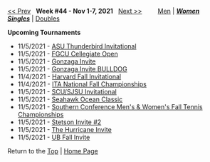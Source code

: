 <a name="top"></a>[<< Prev](women_singles_2143.md) &nbsp; **Week #44 - Nov 1-7, 2021** &nbsp; [Next >>](women_singles_2145.md) &nbsp;&nbsp;&nbsp;&nbsp;&nbsp;&nbsp;&nbsp; [Men](./men_singles_2144.md) &#124; [***Women***](./women_singles_2144.md) &nbsp;&nbsp;&nbsp;&nbsp;&nbsp; [***Singles***](./women_singles_2144.md) &#124; [Doubles](./women_doubles_2144.md)

**Upcoming Tournaments**  
- 11/5/2021 - <a href="https://colleges.wearecollegetennis.com/competitions/ArizonaStateUniversityW/Tournaments/Overview/539AAEB8-CB2F-46ED-8DAD-69DE1A5FEC2B" target="_blank">ASU Thunderbird Invitational</a>  
- 11/5/2021 - <a href="https://colleges.wearecollegetennis.com/competitions/FloridaGulfCoastUniversityW/Tournaments/Overview/366369DF-D1D6-4447-B214-C4B5012C2F42" target="_blank">FGCU Cellegiate Open</a>  
- 11/5/2021 - <a href="https://colleges.wearecollegetennis.com/competitions/GonzagaUniversityW/Tournaments/Overview/F28FCCEF-4BC1-4442-AA94-59500ADE80D8" target="_blank">Gonzaga Invite</a>  
- 11/5/2021 - <a href="https://colleges.wearecollegetennis.com/competitions/GonzagaUniversityW/Tournaments/Overview/92D5D3EA-78F6-46C4-B8B6-24485A28CE1D" target="_blank">Gonzaga Invite BULLDOG</a>  
- 11/4/2021 - <a href="https://colleges.wearecollegetennis.com/competitions/HarvardUniversityW/Tournaments/Overview/BA786C50-A446-4E92-9092-433D2C4A4F77" target="_blank">Harvard Fall Invitational</a>  
- 11/4/2021 - <a href="https://colleges.wearecollegetennis.com/competitions/ITA/Tournaments/Overview/3C0D3BF7-1EA0-4314-9798-02FE691DD86E" target="_blank">ITA National Fall Championships</a>  
- 11/5/2021 - <a href="https://colleges.wearecollegetennis.com/competitions/SantaClaraUniversityW/Tournaments/Overview/BBE3EA3C-9201-43BE-AD2E-553A4B616F3C" target="_blank">SCU/SJSU Invitational</a>  
- 11/5/2021 - <a href="https://colleges.wearecollegetennis.com/competitions/UNCWilmingtonW/Tournaments/Overview/FE307133-DF38-4D97-8DE6-D59D765D1738" target="_blank">Seahawk Ocean Classic</a>  
- 11/5/2021 - <a href="https://colleges.wearecollegetennis.com/competitions/ITA/Tournaments/Overview/3BD3D9A3-1CE7-4BB9-93E6-7D1ECED07DFE" target="_blank">Southern Conference Men's & Women's Fall Tennis Championships</a>  
- 11/5/2021 - <a href="https://colleges.wearecollegetennis.com/competitions/StetsonUniversityW/Tournaments/Overview/C590F4B3-B589-4914-B27B-15E64C3D0E46" target="_blank">Stetson Invite #2</a>  
- 11/5/2021 - <a href="https://colleges.wearecollegetennis.com/competitions/UniversityOfTulsaW/Tournaments/Overview/9EC94FD0-CD14-417E-AF67-50993725A2A1" target="_blank">The Hurricane Invite</a>  
- 11/5/2021 - <a href="https://colleges.wearecollegetennis.com/competitions/UniversityAtBuffaloSUNYW/Tournaments/Overview/B0B719F8-A62E-4D29-A341-820B59C4A6C8" target="_blank">UB Fall Invite</a>  

Return to the [Top](./women_singles_2144.md) &#124; [Home Page](../../index.md)
